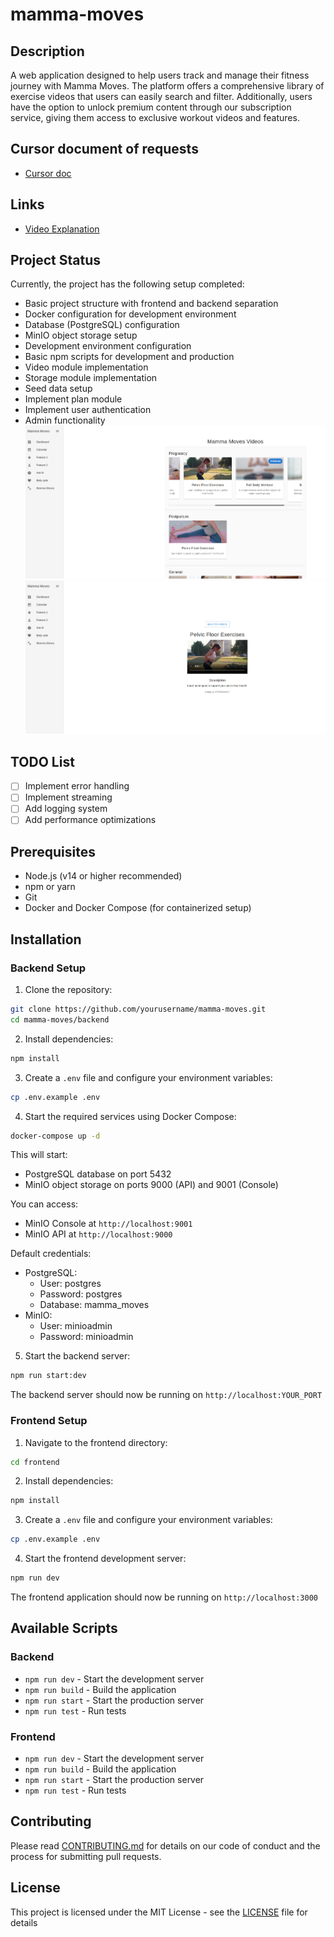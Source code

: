 # mamma-moves

## Description
A web application designed to help users track and manage their fitness journey with Mamma Moves. The platform offers a comprehensive library of exercise videos that users can easily search and filter. Additionally, users have the option to unlock premium content through our subscription service, giving them access to exclusive workout videos and features.

## Cursor document of requests
- [Cursor doc](https://www.notion.so/Mamma-Moves-1dbdc030bde98079aaf9f6d482d59d60)

## Links
- [Video Explanation](https://drive.google.com/file/d/1wY5AZjgZ1e2J8JKA5CnGnBz-ylxdcwXc/view?usp=sharing)

## Project Status
Currently, the project has the following setup completed:
- Basic project structure with frontend and backend separation
- Docker configuration for development environment
- Database (PostgreSQL) configuration
- MinIO object storage setup
- Development environment configuration
- Basic npm scripts for development and production
- Video module implementation
- Storage module implementation
- Seed data setup
- Implement plan module
- Implement user authentication
- Admin functionality
![Mamma Moves Screenshot](backend/static/r1.png)
![Mamma Moves Screenshot](backend/static/r2.png)



## TODO List
- [ ] Implement error handling
- [ ] Implement streaming
- [ ] Add logging system
- [ ] Add performance optimizations

## Prerequisites
- Node.js (v14 or higher recommended)
- npm or yarn
- Git
- Docker and Docker Compose (for containerized setup)

## Installation

### Backend Setup

1. Clone the repository:
```bash
git clone https://github.com/yourusername/mamma-moves.git
cd mamma-moves/backend
```

2. Install dependencies:
```bash
npm install
```

3. Create a `.env` file and configure your environment variables:
```bash
cp .env.example .env
```

4. Start the required services using Docker Compose:
```bash
docker-compose up -d
```
This will start:
- PostgreSQL database on port 5432
- MinIO object storage on ports 9000 (API) and 9001 (Console)

You can access:
- MinIO Console at `http://localhost:9001`
- MinIO API at `http://localhost:9000`

Default credentials:
- PostgreSQL: 
  - User: postgres
  - Password: postgres
  - Database: mamma_moves
- MinIO:
  - User: minioadmin
  - Password: minioadmin

5. Start the backend server:
```bash
npm run start:dev
```

The backend server should now be running on `http://localhost:YOUR_PORT`

### Frontend Setup
1. Navigate to the frontend directory:
```bash
cd frontend
```

2. Install dependencies:
```bash
npm install
```

3. Create a `.env` file and configure your environment variables:
```bash
cp .env.example .env
```

4. Start the frontend development server:
```bash
npm run dev
```

The frontend application should now be running on `http://localhost:3000`

## Available Scripts

### Backend
- `npm run dev` - Start the development server
- `npm run build` - Build the application
- `npm run start` - Start the production server
- `npm run test` - Run tests

### Frontend
- `npm run dev` - Start the development server
- `npm run build` - Build the application
- `npm run start` - Start the production server
- `npm run test` - Run tests

## Contributing
Please read [CONTRIBUTING.md](CONTRIBUTING.md) for details on our code of conduct and the process for submitting pull requests.

## License
This project is licensed under the MIT License - see the [LICENSE](LICENSE) file for details